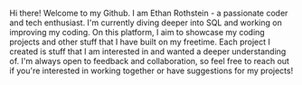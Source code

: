 Hi there! Welcome to my Github. I am Ethan Rothstein - a passionate coder and tech enthusiast. I'm currently diving deeper into SQL and working on improving my coding. On this platform, I aim to showcase my coding projects and other stuff that I have built on my freetime. Each project I created is stuff that I am interested in and wanted a deeper understanding of. I'm always open to feedback and collaboration, so feel free to reach out if you're interested in working together or have suggestions for my projects!
